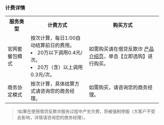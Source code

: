 

### 计费详情

<table>
<tr><th width=15%>服务类型</th><th width=38%>计费方式</th><th>购买方式</th></tr>
<tr><td>官网套餐包模式</td><td>按次计算，每日1:00自动结算前日的费用。<li> 20万以下调用0.4元/次。</li><li>20万（含）以上调用0.3元/次。</li> </td><td>如需购买请在借贷反欺诈 <a href="https://cloud.tencent.com/product/af">产品介绍页</a>，单击【立即选购】进行购买。</td></tr>
<tr><td>商务协定模式</td><td>按次计算，具体结算方式请咨询您的商务经理。</td><td>如需购买，请咨询您的商务经理。</td></tr>
</table>

>!如果在使用借贷反欺诈服务过程中产生欠费，将被强制停服（大客户不受此影响，详情请咨询您的商务经理）。
